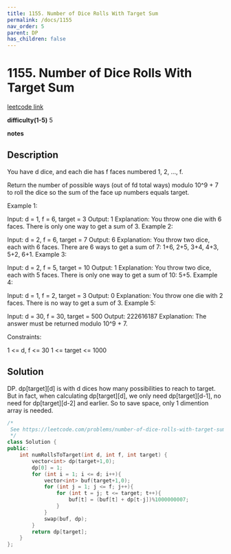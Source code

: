 ```yaml
---
title: 1155. Number of Dice Rolls With Target Sum
permalink: /docs/1155
nav_order: 5
parent: DP
has_children: false
---
```

# 1155. Number of Dice Rolls With Target Sum
[leetcode link](https://leetcode.com/problems/number-of-dice-rolls-with-target-sum/)

**difficulty(1-5)** 
5

**notes**   


## Description
You have d dice, and each die has f faces numbered 1, 2, ..., f.

Return the number of possible ways (out of fd total ways) modulo 10^9 + 7 to roll the dice so the sum of the face up numbers equals target.

 

Example 1:

Input: d = 1, f = 6, target = 3
Output: 1
Explanation: 
You throw one die with 6 faces.  There is only one way to get a sum of 3.
Example 2:

Input: d = 2, f = 6, target = 7
Output: 6
Explanation: 
You throw two dice, each with 6 faces.  There are 6 ways to get a sum of 7:
1+6, 2+5, 3+4, 4+3, 5+2, 6+1.
Example 3:

Input: d = 2, f = 5, target = 10
Output: 1
Explanation: 
You throw two dice, each with 5 faces.  There is only one way to get a sum of 10: 5+5.
Example 4:

Input: d = 1, f = 2, target = 3
Output: 0
Explanation: 
You throw one die with 2 faces.  There is no way to get a sum of 3.
Example 5:

Input: d = 30, f = 30, target = 500
Output: 222616187
Explanation: 
The answer must be returned modulo 10^9 + 7.
 

Constraints:

1 <= d, f <= 30
1 <= target <= 1000

## Solution
DP. dp[target][d] is with d dices how many possibilities to reach to target. 
But in fact, when calculating dp[target][d], we only need dp[target][d-1], no need for dp[target][d-2] and earlier. So to save space, only 1 dimention array is needed.

```c++
/*
 See https://leetcode.com/problems/number-of-dice-rolls-with-target-sum/discuss/355940/C%2B%2B-Coin-Change-2 
 */
class Solution {
public:
    int numRollsToTarget(int d, int f, int target) {
        vector<int> dp(target+1,0);
        dp[0] = 1;
        for (int i = 1; i <= d; i++){
            vector<int> buf(target+1,0);
            for (int j = 1; j <= f; j++){
                for (int t = j; t <= target; t++){
                    buf[t] = (buf[t] + dp[t-j])%1000000007;
                }
            }
            swap(buf, dp);
        }
        return dp[target];
    }
};
```

<!-- 
Default label
{: .label }

Blue label
{: .label .label-blue }

Stable
{: .label .label-green }

New release
{: .label .label-purple }

Coming soon
{: .label .label-yellow }

Deprecated
{: .label .label-red } -->
